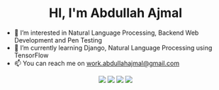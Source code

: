 <h1 align="center">HI, I'm Abdullah Ajmal</h1>

- 👀 I’m interested in Natural Language Processing, Backend Web Development and Pen Testing 
- 🌱 I’m currently learning Django, Natural Language Processing using TensorFlow
- 📫 You can reach me on work.abdullahajmal@gmail.com
<div align="center">
<a href="linkedin.com/abdullah-ajmal">
  <img src="https://img.icons8.com/?size=1x&id=13930&format=png"></a>
</a>
<a href="instagram.com/xo71c">
  <img src="https://img.icons8.com/?size=1x&id=32323&format=png"></a>
</a>
<a href="twitter.com/xo71c">
  <img src="https://img.icons8.com/?size=1x&id=13963&format=png"></a>
</a>
<a href="https://stackoverflow.com/users/19872877/abdullah-ajmal">
  <img src="https://img.icons8.com/?size=1x&id=YzbiF8mqg9Gz&format=png"></a>
</a>
  
  
</div>
<!---
imabdullahajmal/imabdullahajmal is a ✨ special ✨ repository because its `README.md` (this file) appears on your GitHub profile.
You can click the Preview link to take a look at your changes.
--->
